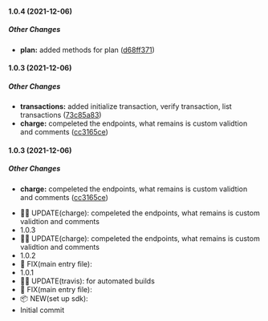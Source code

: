 #### 1.0.4 (2021-12-06)

##### Other Changes

* **plan:**  added methods for plan ([d68ff371](https://github.com/en1tan/paystack-node/commit/d68ff371a90b363ea087bbd5d7cfbece14ca216b))

#### 1.0.3 (2021-12-06)

##### Other Changes

* **transactions:**  added initialize transaction, verify transaction, list transactions ([73c85a83](https://github.com/en1tan/paystack-node/commit/73c85a83b1ae52b4be63e3d77b8c8ff64588b8e2))
* **charge:**  compeleted the endpoints, what remains is custom validtion and comments ([cc3165ce](https://github.com/en1tan/paystack-node/commit/cc3165ce772ac574cdfbcda082ff22f67e9c8945))

#### 1.0.3 (2021-12-06)

##### Other Changes

* **charge:**  compeleted the endpoints, what remains is custom validtion and comments ([cc3165ce](https://github.com/en1tan/paystack-node/commit/cc3165ce772ac574cdfbcda082ff22f67e9c8945))

- ✍🏻 UPDATE(charge): compeleted the endpoints, what remains is custom validtion and comments
- 1.0.3
- ✍🏻 UPDATE(charge): compeleted the endpoints, what remains is custom validtion and comments
- 1.0.2
- 🐞 FIX(main entry file):
- 1.0.1
- ✍🏻 UPDATE(travis): for automated builds
- 🐞 FIX(main entry file):
- 📦 NEW(set up sdk):
- Initial commit
